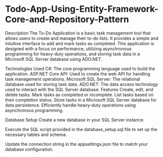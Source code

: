 # Todo-App-Using-Entity-Framework-Core-and-Repository-Pattern
Description
The To-Do Application is a basic task management tool that allows users to create and manage their to-do lists. It provides a simple and intuitive interface to add and mark tasks as completed. This application is designed with a focus on performance, utilizing asynchronous programming for heavy-duty operations, and storing task data in a Microsoft SQL Server database using ADO.NET.

Technologies Used
C#: The core programming language used to build the application.
ASP.NET Core API: Used to create the web API for handling task management operations.
Microsoft SQL Server: The relational database used for storing task data.
ADO.NET: The data access technology used to interact with the SQL Server database.
Features
Create, edit, and delete tasks.
Mark tasks as completed or incomplete.
List tasks based on their completion status.
Store tasks in a Microsoft SQL Server database for data persistence.
Efficiently handle heavy-duty operations using asynchronous programming.

Database Setup
Create a new database in your SQL Server instance.

Execute the SQL script provided in the database_setup.sql file to set up the necessary tables and schema.

Update the connection string in the appsettings.json file to match your database configuration.
